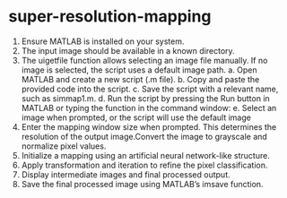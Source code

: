 # super-resolution-mapping
1.	Ensure MATLAB is installed on your system.
2.	The input image should be available in a known directory.
3.	The uigetfile function allows selecting an image file manually. If no image is selected, the script uses a default image path.
a.	Open MATLAB and create a new script (.m file).
b.	Copy and paste the provided code into the script.
c.	Save the script with a relevant name, such as simmap1.m.
d.	Run the script by pressing the Run button in MATLAB or typing the function in the command window:
e.	Select an image when prompted, or the script will use the default image 
4.	Enter the mapping window size when prompted. This determines the resolution of the output image.Convert the image to grayscale and normalize pixel values.
5.	Initialize a mapping using an artificial neural network-like structure.
6.	Apply transformation and iteration to refine the pixel classification.
7.	Display intermediate images and final processed output.
8.	Save the final processed image using MATLAB’s imsave function.
